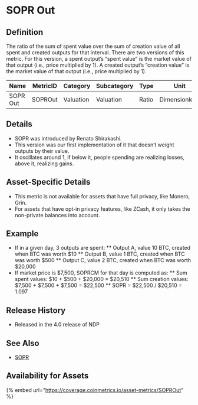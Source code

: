 # SOPR Out

## Definition

The ratio of the sum of spent value over the sum of creation value of all spent and created outputs for that interval. There are two versions of this metric. For this version, a spent output’s “spent value” is the market value of that output (i.e., price multiplied by 1). A created output’s “creation value” is the market value of that output (i.e., price multiplied by 1).

| Name     | MetricID | Category  | Subcategory | Type  | Unit          | Interval |
| -------- | -------- | --------- | ----------- | ----- | ------------- | -------- |
| SOPR Out | SOPROut  | Valuation | Valuation   | Ratio | Dimensionless | 1 day    |

## Details

* SOPR was introduced by Renato Shirakashi.
* This version was our first implementation of it that doesn’t weight outputs by their value.
* It oscillates around 1, if below it, people spending are realizing losses, above it, realizing gains.

## Asset-Specific Details

* This metric is not available for assets that have full privacy, like Monero, Grin.
* For assets that have opt-in privacy features, like ZCash, it only takes the non-private balances into account.

## Example

* If in a given day, 3 outputs are spent: \*\* Output A, value 10 BTC, created when BTC was worth $10 \*\* Output B, value 1 BTC, created when BTC was worth $500 \*\* Output C, value 2 BTC, created when BTC was worth $20,000
* If market price is $7,500, SOPRCM for that day is computed as: \*\* Sum spent values: $10 + $500 + $20,000 = $20,510 \*\* Sum creation values: $7,500 + $7,500 + $7,500 = $22,500 \*\* SOPR = $22,500 / $20,510 = 1.097

## Release History

* Released in the 4.0 release of NDP

## See Also

* [SOPR](sopr.md)

## Availability for Assets

{% embed url="https://coverage.coinmetrics.io/asset-metrics/SOPROut" %}
